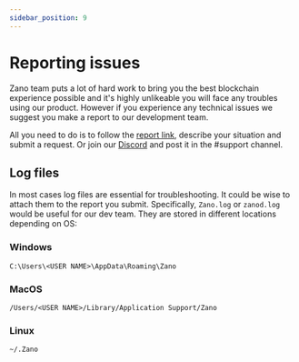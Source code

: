 ```yaml
---
sidebar_position: 9
---
```


# Reporting issues

Zano team puts a lot of hard work to bring you the best blockchain experience possible and it's highly unlikeable you will face any troubles using our product. However if you experience any technical issues we suggest you make a report to our development team.

All you need to do is to follow the [report link](https://github.com/hyle-team/zano/issues), describe your situation and submit a request. Or join our [Discord](https://discord.gg/wE3rmYY) and post it in the #support channel.

## Log files

In most cases log files are essential for troubleshooting. It could be wise to attach them to the report you submit. Specifically, `Zano.log` or `zanod.log` would be useful for our dev team. They are stored in different locations depending on OS:

### Windows

```
C:\Users\<USER NAME>\AppData\Roaming\Zano
```

### MacOS

```
/Users/<USER NAME>/Library/Application Support/Zano
```

### Linux

```
~/.Zano
```
